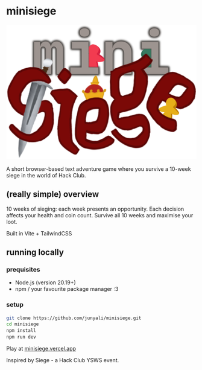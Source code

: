 # minisiege

![](./public/minisiege.png)

A short browser-based text adventure game where you survive a 10-week siege in the world of Hack Club.

## (really simple) overview

10 weeks of sieging: each week presents an opportunity. Each decision affects your health and coin count. Survive all 10 weeks and maximise your loot.

Built in Vite + TailwindCSS

## running locally

### prequisites

- Node.js (version 20.19+)
- npm / your favourite package manager :3

### setup

```bash
git clone https://github.com/junyali/minisiege.git
cd minisiege
npm install
npm run dev
```

Play at [minisiege.vercel.app](https://minisiege.vercel.app)

Inspired by Siege - a Hack Club YSWS event.
